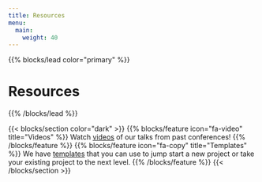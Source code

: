 ```yaml
---
title: Resources
menu:
  main:
    weight: 40
---
```


{{% blocks/lead color="primary" %}}
# Resources
{{% /blocks/lead %}}

{{< blocks/section color="dark" >}}
{{% blocks/feature icon="fa-video" title="Videos" %}}
Watch [videos](/videos) of our talks from past conferences!
{{% /blocks/feature %}}
{{% blocks/feature icon="fa-copy" title="Templates" %}}
We have [templates](/maintainers/github/templates/) that you can use to jump start a new project or take your existing project to the next level.
{{% /blocks/feature %}}
{{< /blocks/section >}}
